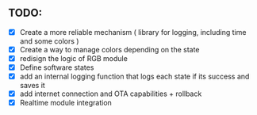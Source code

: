 ## TODO:

- [x] Create a more reliable mechanism ( library for logging, including time and some colors )
- [x] Create a way to manage colors depending on the state 
- [x] redisign the logic of RGB module 
- [x] Define software states 
- [x] add an internal logging function that logs each state if its success and saves it 
- [x] add  internet connection and OTA capabilities + rollback 
- [x] Realtime module integration 

